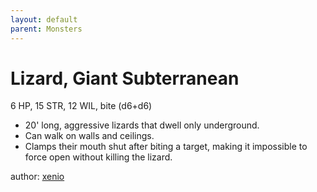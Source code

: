 ```yaml
---
layout: default
parent: Monsters
---
```


# Lizard, Giant Subterranean
6 HP, 15 STR, 12 WIL, bite (d6+d6)

- 20' long, aggressive lizards that dwell only underground.
- Can walk on walls and ceilings.
- Clamps their mouth shut after biting a target, making it impossible to force open without killing the lizard.

author: [xenio](https://xenioinabottle.blogspot.com/2021/03/classic-monsters-for-cairnito-part-2.html)
